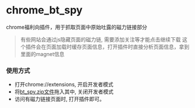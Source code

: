 # chrome_bt_spy
chrome福利向插件，用于抓取页面中原始吐露的磁力链接部分

> 有些网站会通过js隐藏页面的磁力链, 需要添加关注等才能点击继续下载
> 这个插件会在页面加载时缓存页面信息，打开插件时直接分析页面信息，拿到里面的magnet信息

### 使用方式

* 打开chrome://extensions, 开启开发者模式
* 将[bt_spy.zip文件](https://github.com/xiongxiong109/chrome_bt_spy/releases)拖入其中, 关闭开发者模式
* 访问有磁力链接页面时, 打开插件即可。
